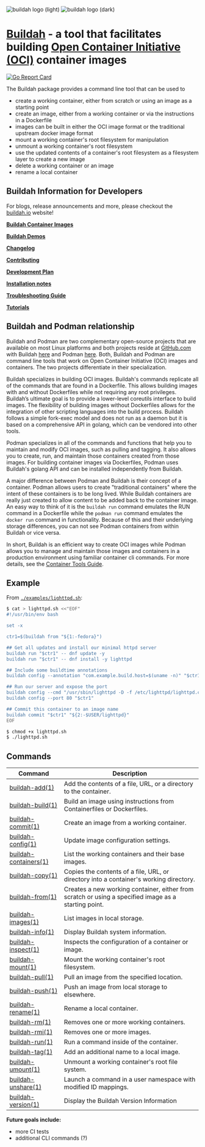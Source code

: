 ![buildah logo (light)](logos/buildah-logo_large.png#gh-light-mode-only)
![buildah logo (dark)](logos/buildah-logo_reverse_large.png#gh-dark-mode-only)

# [Buildah](https://www.youtube.com/embed/YVk5NgSiUw8) - a tool that facilitates building [Open Container Initiative (OCI)](https://www.opencontainers.org/) container images

[![Go Report Card](https://goreportcard.com/badge/github.com/containers/buildah)](https://goreportcard.com/report/github.com/containers/buildah)


The Buildah package provides a command line tool that can be used to
* create a working container, either from scratch or using an image as a starting point
* create an image, either from a working container or via the instructions in a Dockerfile
* images can be built in either the OCI image format or the traditional upstream docker image format
* mount a working container's root filesystem for manipulation
* unmount a working container's root filesystem
* use the updated contents of a container's root filesystem as a filesystem layer to create a new image
* delete a working container or an image
* rename a local container

## Buildah Information for Developers

For blogs, release announcements and more, please checkout the [buildah.io](https://buildah.io) website!

**[Buildah Container Images](https://github.com/containers/image_build/blob/main/buildah/README.md)**

**[Buildah Demos](demos)**

**[Changelog](CHANGELOG.md)**

**[Contributing](CONTRIBUTING.md)**

**[Development Plan](developmentplan.md)**

**[Installation notes](install.md)**

**[Troubleshooting Guide](troubleshooting.md)**

**[Tutorials](docs/tutorials)**

## Buildah and Podman relationship

Buildah and Podman are two complementary open-source projects that are
available on most Linux platforms and both projects reside at
[GitHub.com](https://github.com) with Buildah
[here](https://github.com/containers/buildah) and Podman
[here](https://github.com/containers/podman).  Both, Buildah and Podman are
command line tools that work on Open Container Initiative (OCI) images and
containers.  The two projects differentiate in their specialization.

Buildah specializes in building OCI images.  Buildah's commands replicate all
of the commands that are found in a Dockerfile.  This allows building images
with and without Dockerfiles while not requiring any root privileges.
Buildah’s ultimate goal is to provide a lower-level coreutils interface to
build images.  The flexibility of building images without Dockerfiles allows
for the integration of other scripting languages into the build process.
Buildah follows a simple fork-exec model and does not run as a daemon
but it is based on a comprehensive API in golang, which can be vendored
into other tools.

Podman specializes in all of the commands and functions that help you to maintain and modify
OCI images, such as pulling and tagging.  It also allows you to create, run, and maintain those containers
created from those images.  For building container images via Dockerfiles, Podman uses Buildah's
golang API and can be installed independently from Buildah.

A major difference between Podman and Buildah is their concept of a container.  Podman
allows users to create "traditional containers" where the intent of these containers is
to be long lived.  While Buildah containers are really just created to allow content
to be added back to the container image.  An easy way to think of it is the
`buildah run` command emulates the RUN command in a Dockerfile while the `podman run`
command emulates the `docker run` command in functionality.  Because of this and their underlying
storage differences, you can not see Podman containers from within Buildah or vice versa.

In short, Buildah is an efficient way to create OCI images while Podman allows
you to manage and maintain those images and containers in a production environment using
familiar container cli commands.  For more details, see the
[Container Tools Guide](https://github.com/containers/buildah/tree/main/docs/containertools).

## Example

From [`./examples/lighttpd.sh`](examples/lighttpd.sh):

```bash
$ cat > lighttpd.sh <<"EOF"
#!/usr/bin/env bash

set -x

ctr1=$(buildah from "${1:-fedora}")

## Get all updates and install our minimal httpd server
buildah run "$ctr1" -- dnf update -y
buildah run "$ctr1" -- dnf install -y lighttpd

## Include some buildtime annotations
buildah config --annotation "com.example.build.host=$(uname -n)" "$ctr1"

## Run our server and expose the port
buildah config --cmd "/usr/sbin/lighttpd -D -f /etc/lighttpd/lighttpd.conf" "$ctr1"
buildah config --port 80 "$ctr1"

## Commit this container to an image name
buildah commit "$ctr1" "${2:-$USER/lighttpd}"
EOF

$ chmod +x lighttpd.sh
$ ./lighttpd.sh
```

## Commands
| Command                                              | Description                                                                                          |
| ---------------------------------------------------- | ---------------------------------------------------------------------------------------------------- |
| [buildah-add(1)](/docs/buildah-add.1.md)               | Add the contents of a file, URL, or a directory to the container.                                    |
| [buildah-build(1)](/docs/buildah-build.1.md)           | Build an image using instructions from Containerfiles or Dockerfiles.                                |
| [buildah-commit(1)](/docs/buildah-commit.1.md)         | Create an image from a working container.                                                            |
| [buildah-config(1)](/docs/buildah-config.1.md)         | Update image configuration settings.                                                                 |
| [buildah-containers(1)](/docs/buildah-containers.1.md) | List the working containers and their base images.                                                   |
| [buildah-copy(1)](/docs/buildah-copy.1.md)             | Copies the contents of a file, URL, or directory into a container's working directory.               |
| [buildah-from(1)](/docs/buildah-from.1.md)             | Creates a new working container, either from scratch or using a specified image as a starting point. |
| [buildah-images(1)](/docs/buildah-images.1.md)         | List images in local storage.                                                                        |
| [buildah-info(1)](/docs/buildah-info.1.md)             | Display Buildah system information.                                                                  |
| [buildah-inspect(1)](/docs/buildah-inspect.1.md)       | Inspects the configuration of a container or image.                                                  |
| [buildah-mount(1)](/docs/buildah-mount.1.md)           | Mount the working container's root filesystem.                                                       |
| [buildah-pull(1)](/docs/buildah-pull.1.md)             | Pull an image from the specified location.                                                           |
| [buildah-push(1)](/docs/buildah-push.1.md)             | Push an image from local storage to elsewhere.                                                       |
| [buildah-rename(1)](/docs/buildah-rename.1.md)         | Rename a local container.                                                                            |
| [buildah-rm(1)](/docs/buildah-rm.1.md)                 | Removes one or more working containers.                                                              |
| [buildah-rmi(1)](/docs/buildah-rmi.1.md)               | Removes one or more images.                                                                          |
| [buildah-run(1)](/docs/buildah-run.1.md)               | Run a command inside of the container.                                                               |
| [buildah-tag(1)](/docs/buildah-tag.1.md)               | Add an additional name to a local image.                                                             |
| [buildah-umount(1)](/docs/buildah-umount.1.md)         | Unmount a working container's root file system.                                                      |
| [buildah-unshare(1)](/docs/buildah-unshare.1.md)       | Launch a command in a user namespace with modified ID mappings.                                      |
| [buildah-version(1)](/docs/buildah-version.1.md)       | Display the Buildah Version Information                                                              |

**Future goals include:**
* more CI tests
* additional CLI commands (?)
